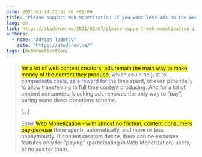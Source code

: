 ```yaml
---
date: 2021-03-14 22:51:40 +02:00
title: "Please support Web Monetization if you want less ads on the web"
lang: en
link: https://atodorov.me/2021/03/07/please-support-web-monetization-if-you-want-less-ads-on-the-web/
authors:
  - name: "Adrian Todorov"
    site: "https://atodorov.me/"
tags: [WebMonetization]
---
```


> <mark>for a lot of web content creators, ads remain the main way to make money of the content they produce</mark>, which could be just to compensate costs, as a reward for the time spent, or even potentially to allow transferring to full time content producing. And for a lot of content consumers, blocking ads removes the only way to “pay”, baring some direct donations scheme.
> 
> […]
> 
> Enter <mark>Web Monetization - with almost no friction, content consumers pay-per-use</mark> (time spent), automatically, and more or less anonymously. If content creators desire, there can be exclusive features only for "paying" (participating in Web Monetization) users, or no ads for them.
